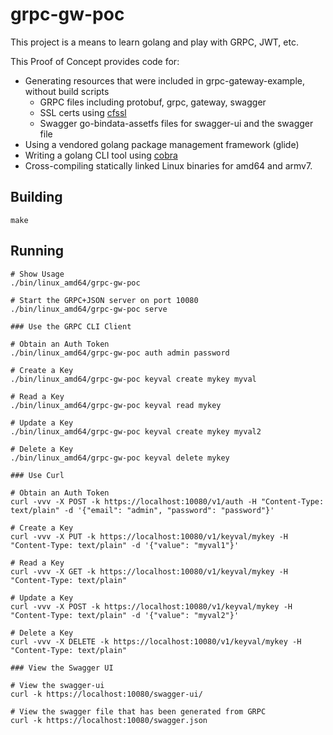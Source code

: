 # grpc-gw-poc

This project is a means to learn golang and play with GRPC, JWT, etc.

This Proof of Concept provides code for:
* Generating resources that were included in grpc-gateway-example, without build scripts
  * GRPC files including protobuf, grpc, gateway, swagger
  * SSL certs using [cfssl](https://github.com/cloudflare/cfssl)
  * Swagger go-bindata-assetfs files for swagger-ui and the swagger file
* Using a vendored golang package management framework (glide)
* Writing a golang CLI tool using [cobra](https://github.com/spf13/cobra)
* Cross-compiling statically linked Linux binaries for amd64 and armv7.

## Building

```
make
```

## Running

```
# Show Usage
./bin/linux_amd64/grpc-gw-poc

# Start the GRPC+JSON server on port 10080
./bin/linux_amd64/grpc-gw-poc serve

### Use the GRPC CLI Client

# Obtain an Auth Token
./bin/linux_amd64/grpc-gw-poc auth admin password

# Create a Key
./bin/linux_amd64/grpc-gw-poc keyval create mykey myval

# Read a Key
./bin/linux_amd64/grpc-gw-poc keyval read mykey

# Update a Key
./bin/linux_amd64/grpc-gw-poc keyval create mykey myval2

# Delete a Key
./bin/linux_amd64/grpc-gw-poc keyval delete mykey

### Use Curl

# Obtain an Auth Token
curl -vvv -X POST -k https://localhost:10080/v1/auth -H "Content-Type: text/plain" -d '{"email": "admin", "password": "password"}'

# Create a Key
curl -vvv -X PUT -k https://localhost:10080/v1/keyval/mykey -H "Content-Type: text/plain" -d '{"value": "myval1"}'

# Read a Key
curl -vvv -X GET -k https://localhost:10080/v1/keyval/mykey -H "Content-Type: text/plain"

# Update a Key
curl -vvv -X POST -k https://localhost:10080/v1/keyval/mykey -H "Content-Type: text/plain" -d '{"value": "myval2"}'

# Delete a Key
curl -vvv -X DELETE -k https://localhost:10080/v1/keyval/mykey -H "Content-Type: text/plain"

### View the Swagger UI

# View the swagger-ui
curl -k https://localhost:10080/swagger-ui/

# View the swagger file that has been generated from GRPC
curl -k https://localhost:10080/swagger.json
```
